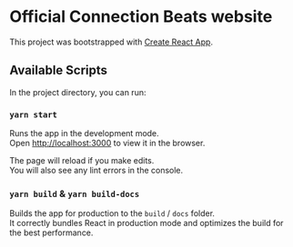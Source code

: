 # Official Connection Beats website

This project was bootstrapped with [Create React App](https://github.com/facebook/create-react-app).

## Available Scripts

In the project directory, you can run:

### `yarn start`

Runs the app in the development mode.\
Open [http://localhost:3000](http://localhost:3000) to view it in the browser.

The page will reload if you make edits.\
You will also see any lint errors in the console.

### `yarn build` &  `yarn build-docs`

Builds the app for production to the `build` / `docs` folder.\
It correctly bundles React in production mode and optimizes the build for the best performance.